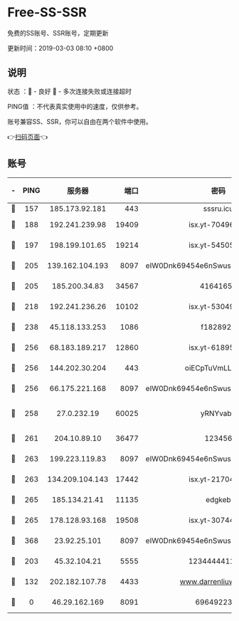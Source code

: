 # Free-SS-SSR

免费的SS账号、SSR账号，定期更新

更新时间：2019-03-03 08:10 +0800

## 说明

状态     ：🙂 - 良好 🙁 - 多次连接失败或连接超时

PING值   ：不代表真实使用中的速度，仅供参考。

账号兼容SS、SSR，你可以自由在两个软件中使用。

👉[扫码页面](https://liesauer.github.io/free-ss-ssr.github.io/)👈

## 账号

|-|PING|服务器|端口|密码|加密方式|区域|
|:----:|:----:|:-----:|-----:|:----:|:----:|:----:|
|🙂|157|185.173.92.181|443|sssru.icu|rc4-md5|RU|
|🙂|188|192.241.239.98|19409|isx.yt-70496605|aes-256-cfb|US|
|🙂|197|198.199.101.65|19214|isx.yt-54505291|aes-256-cfb|US|
|🙂|205|139.162.104.193|8097|eIW0Dnk69454e6nSwuspv9DmS201tQ0D|aes-256-cfb|JP|
|🙂|205|185.200.34.83|34567|41641651|aes-256-cfb|US|
|🙂|218|192.241.236.26|10102|isx.yt-53049837|aes-256-cfb|US|
|🙂|238|45.118.133.253|1086|f1828920|aes-256-cfb|SG|
|🙂|256|68.183.189.217|12860|isx.yt-61895505|aes-256-cfb|SG|
|🙂|256|144.202.30.204|443|oiECpTuVmLLxk4Ts|aes-256-cfb|US|
|🙂|256|66.175.221.168|8097|eIW0Dnk69454e6nSwuspv9DmS201tQ0D|aes-256-cfb|US|
|🙂|258|27.0.232.19|60025|yRNYvabB|xchacha20-ietf-poly1305|HK|
|🙂|261|204.10.89.10|36477|123456|aes-256-cfb|US|
|🙂|263|199.223.119.83|8097|eIW0Dnk69454e6nSwuspv9DmS201tQ0D|aes-256-cfb|US|
|🙂|263|134.209.104.143|17442|isx.yt-21704008|aes-256-cfb|SG|
|🙂|265|185.134.21.41|11135|edgkeb|aes-256-cfb|GB|
|🙂|265|178.128.93.168|19508|isx.yt-30744692|aes-256-cfb|SG|
|🙂|368|23.92.25.101|8097|eIW0Dnk69454e6nSwuspv9DmS201tQ0D|aes-256-cfb|US|
|🙂|203|45.32.104.21|5555|1234444411111|aes-256-cfb|SG|
|🙁|132|202.182.107.78|4433|www.darrenliuwei.com|aes-256-cfb|JP|
|🙁|0|46.29.162.169|8091|6964922356|aes-256-cfb|RU|
